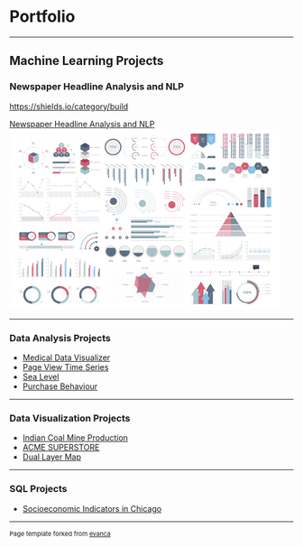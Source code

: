 # Portfolio

---
## Machine Learning Projects 

### Newspaper Headline Analysis and NLP
https://shields.io/category/build

[Newspaper Headline Analysis and NLP](/sample_page)
<img src="images/dummy_thumbnail.jpg?raw=true"/>


---
###  Data Analysis Projects 

- [Medical Data Visualizer](http://example.com/)
- [Page View Time Series](http://example.com/)
- [Sea Level](https://github.com/ssilvacris/ssilva.github.io/blob/main/projects/Sea_level.html)
- [Purchase Behaviour](http://example.com/)


---
### Data Visualization Projects 

- [Indian Coal Mine Production](shorturl.at/ijHO7)
- [ACME SUPERSTORE](shorturl.at/huFN3)
- [Dual Layer Map](shorturl.at/czAEX)


---

### SQL Projects 

- [Socioeconomic Indicators in Chicago](http://example.com/)


---
<p style="font-size:11px">Page template forked from <a href="https://github.com/evanca/quick-portfolio">evanca</a></p>
<!-- Remove above link if you don't want to attibute -->
